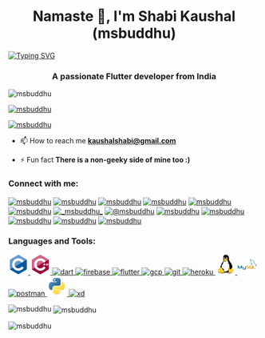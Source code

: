 <h1 align="center">Namaste 🙏, I'm Shabi Kaushal (msbuddhu)</h1>


[![Typing SVG](https://readme-typing-svg.herokuapp.com?font=&size=22&center=true&width=600&lines=Build+%E2%80%A2+Break+%E2%80%A2+Design+%E2%80%A2+Solve+%E2%80%A2+Train+%E2%80%A2+Serve)](https://git.io/typing-svg)

<h3 align="center">A passionate Flutter developer from India</h3>

<p align="left"> <img src="https://komarev.com/ghpvc/?username=msbuddhu&label=Profile%20views&color=0e75b6&style=flat" alt="msbuddhu" /> </p>

<p align="left"> <a href="https://github.com/ryo-ma/github-profile-trophy"><img src="https://github-profile-trophy.vercel.app/?username=msbuddhu" alt="msbuddhu" /></a> </p>

<p align="left"> <a href="https://twitter.com/msbuddhu" target="blank"><img src="https://img.shields.io/twitter/follow/msbuddhu?logo=twitter&style=for-the-badge" alt="msbuddhu" /></a> </p>

- 📫 How to reach me **kaushalshabi@gmail.com**

- ⚡ Fun fact **There is a non-geeky side of mine too :)**

<h3 align="left">Connect with me:</h3>
<p align="left">
<a href="https://dev.to/msbuddhu" target="blank"><img align="center" src="https://cdn.jsdelivr.net/npm/simple-icons@3.0.1/icons/dev-dot-to.svg" alt="msbuddhu" height="30" width="40" /></a>
<a href="https://twitter.com/msbuddhu" target="blank"><img align="center" src="https://raw.githubusercontent.com/rahuldkjain/github-profile-readme-generator/master/src/images/icons/Social/twitter.svg" alt="msbuddhu" height="30" width="40" /></a>
<a href="https://linkedin.com/in/msbuddhu" target="blank"><img align="center" src="https://raw.githubusercontent.com/rahuldkjain/github-profile-readme-generator/master/src/images/icons/Social/linked-in-alt.svg" alt="msbuddhu" height="30" width="40" /></a>
<a href="https://stackoverflow.com/users/msbuddhu" target="blank"><img align="center" src="https://raw.githubusercontent.com/rahuldkjain/github-profile-readme-generator/master/src/images/icons/Social/stack-overflow.svg" alt="msbuddhu" height="30" width="40" /></a>
<a href="https://kaggle.com/msbuddhu" target="blank"><img align="center" src="https://raw.githubusercontent.com/rahuldkjain/github-profile-readme-generator/master/src/images/icons/Social/kaggle.svg" alt="msbuddhu" height="30" width="40" /></a>
<a href="https://fb.com/msbuddhu" target="blank"><img align="center" src="https://raw.githubusercontent.com/rahuldkjain/github-profile-readme-generator/master/src/images/icons/Social/facebook.svg" alt="msbuddhu" height="30" width="40" /></a>
<a href="https://instagram.com/_msbuddhu_" target="blank"><img align="center" src="https://raw.githubusercontent.com/rahuldkjain/github-profile-readme-generator/master/src/images/icons/Social/instagram.svg" alt="_msbuddhu_" height="30" width="40" /></a>
<a href="https://medium.com/@msbuddhu" target="blank"><img align="center" src="https://raw.githubusercontent.com/rahuldkjain/github-profile-readme-generator/master/src/images/icons/Social/medium.svg" alt="@msbuddhu" height="30" width="40" /></a>
<a href="https://www.codechef.com/users/msbuddhu" target="blank"><img align="center" src="https://cdn.jsdelivr.net/npm/simple-icons@3.1.0/icons/codechef.svg" alt="msbuddhu" height="30" width="40" /></a>
<a href="https://www.hackerrank.com/msbuddhu" target="blank"><img align="center" src="https://raw.githubusercontent.com/rahuldkjain/github-profile-readme-generator/master/src/images/icons/Social/hackerrank.svg" alt="msbuddhu" height="30" width="40" /></a>
<a href="https://codeforces.com/profile/msbuddhu" target="blank"><img align="center" src="https://cdn.jsdelivr.net/npm/simple-icons@3.0.1/icons/codeforces.svg" alt="msbuddhu" height="30" width="40" /></a>
<a href="https://www.leetcode.com/msbuddhu" target="blank"><img align="center" src="https://raw.githubusercontent.com/rahuldkjain/github-profile-readme-generator/master/src/images/icons/Social/leet-code.svg" alt="msbuddhu" height="30" width="40" /></a>
<a href="https://auth.geeksforgeeks.org/user/msbuddhu" target="blank"><img align="center" src="https://raw.githubusercontent.com/rahuldkjain/github-profile-readme-generator/master/src/images/icons/Social/geeks-for-geeks.svg" alt="msbuddhu" height="30" width="40" /></a>
</p>

<h3 align="left">Languages and Tools:</h3>
<p align="left"> <a href="https://www.cprogramming.com/" target="_blank"> <img src="https://raw.githubusercontent.com/devicons/devicon/master/icons/c/c-original.svg" alt="c" width="40" height="40"/> </a> <a href="https://www.w3schools.com/cpp/" target="_blank"> <img src="https://raw.githubusercontent.com/devicons/devicon/master/icons/cplusplus/cplusplus-original.svg" alt="cplusplus" width="40" height="40"/> </a> <a href="https://dart.dev" target="_blank"> <img src="https://www.vectorlogo.zone/logos/dartlang/dartlang-icon.svg" alt="dart" width="40" height="40"/> </a> <a href="https://firebase.google.com/" target="_blank"> <img src="https://www.vectorlogo.zone/logos/firebase/firebase-icon.svg" alt="firebase" width="40" height="40"/> </a> <a href="https://flutter.dev" target="_blank"> <img src="https://www.vectorlogo.zone/logos/flutterio/flutterio-icon.svg" alt="flutter" width="40" height="40"/> </a> <a href="https://cloud.google.com" target="_blank"> <img src="https://www.vectorlogo.zone/logos/google_cloud/google_cloud-icon.svg" alt="gcp" width="40" height="40"/> </a> <a href="https://git-scm.com/" target="_blank"> <img src="https://www.vectorlogo.zone/logos/git-scm/git-scm-icon.svg" alt="git" width="40" height="40"/> </a> <a href="https://heroku.com" target="_blank"> <img src="https://www.vectorlogo.zone/logos/heroku/heroku-icon.svg" alt="heroku" width="40" height="40"/> </a> <a href="https://www.linux.org/" target="_blank"> <img src="https://raw.githubusercontent.com/devicons/devicon/master/icons/linux/linux-original.svg" alt="linux" width="40" height="40"/> </a> <a href="https://www.mysql.com/" target="_blank"> <img src="https://raw.githubusercontent.com/devicons/devicon/master/icons/mysql/mysql-original-wordmark.svg" alt="mysql" width="40" height="40"/> </a> <a href="https://postman.com" target="_blank"> <img src="https://www.vectorlogo.zone/logos/getpostman/getpostman-icon.svg" alt="postman" width="40" height="40"/> </a> <a href="https://www.python.org" target="_blank"> <img src="https://raw.githubusercontent.com/devicons/devicon/master/icons/python/python-original.svg" alt="python" width="40" height="40"/> </a> <a href="https://www.adobe.com/products/xd.html" target="_blank"> <img src="https://cdn.worldvectorlogo.com/logos/adobe-xd.svg" alt="xd" width="40" height="40"/> </a> </p>

<p><img align="left" src="https://github-readme-stats.vercel.app/api/top-langs?username=msbuddhu&show_icons=true&locale=en&layout=compact" alt="msbuddhu" /></p>

<p>&nbsp;<img align="center" src="https://github-readme-stats.vercel.app/api?username=msbuddhu&show_icons=true&locale=en" alt="msbuddhu" /></p>

<p><img align="center" src="https://github-readme-streak-stats.herokuapp.com/?user=msbuddhu&" alt="msbuddhu" /></p>
